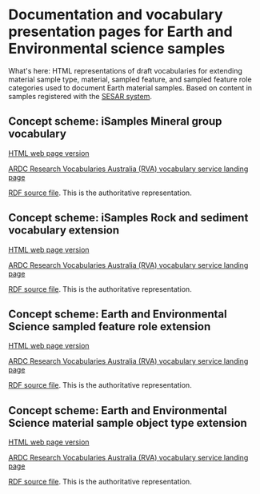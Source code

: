 # Documentation and vocabulary presentation pages for Earth and Environmental science samples

What's here:
HTML representations of draft vocabularies for extending material sample type, material, sampled feature, and sampled feature role categories used to document Earth material samples. Based on content in samples registered with the [SESAR system](https://www.geosamples.org/). 

## Concept scheme: iSamples Mineral group vocabulary
[HTML web page version](https://isamplesorg.github.io/metadata_profile_earth_science/earthenv_material_extension_mineral_group.html) 

[ARDC Research Vocabularies Australia (RVA) vocabulary service landing page](https://vocabs.ardc.edu.au/viewById/668)

[RDF source file](https://raw.githubusercontent.com/isamplesorg/metadata_profile_earth_science/main/vocabulary/earthenv_material_extension_mineral_group.ttl). This is the authoritative representation. 

## Concept scheme: iSamples Rock and sediment vocabulary extension
[HTML web page version](https://isamplesorg.github.io/metadata_profile_earth_science/earthenv_material_extension_rock_sediment.html)

[ARDC Research Vocabularies Australia (RVA) vocabulary service landing page](https://vocabs.ardc.edu.au/viewById/670)

[RDF source file](https://raw.githubusercontent.com/isamplesorg/metadata_profile_earth_science/main/vocabulary/earthenv_material_extension_rock_sediment.ttl). This is the authoritative representation. 

## Concept scheme: Earth and Environmental Science sampled feature role extension
[HTML web page version](https://isamplesorg.github.io/metadata_profile_earth_science/earthenv_sampled_feature_role.html) 

[ARDC Research Vocabularies Australia (RVA) vocabulary service landing page](https://vocabs.ardc.edu.au/viewById/669)

[RDF source file](https://raw.githubusercontent.com/isamplesorg/metadata_profile_earth_science/main/vocabulary/earthenv_sampled_feature_role.ttl). This is the authoritative representation. 

## Concept scheme: Earth and Environmental Science material sample object type extension
[HTML web page version](https://isamplesorg.github.io/metadata_profile_earth_science/earthenv_materialsampleobject_type.html) 

[ARDC Research Vocabularies Australia (RVA) vocabulary service landing page](https://vocabs.ardc.edu.au/viewById/671)

[RDF source file](https://raw.githubusercontent.com/isamplesorg/metadata_profile_earth_science/main/vocabulary/earthenv_materialsampleobject_type.ttl). This is the authoritative representation. 

